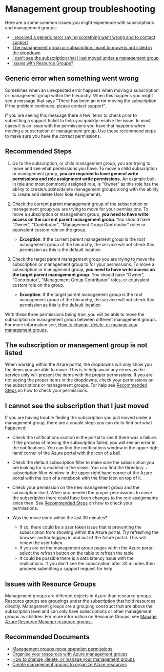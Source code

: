 <properties
    pageTitle="Troubleshooting Management groups and subscriptions"
    description="Common issues with using management groups and subscriptions"
    service="Microsoft.Management"
    resource="managementgroups"
    authors="rthorn17"
    ms.author="rithorn"
    articleId="managementgroups-problemwithsubscriptions"
    selfHelpType="generic"
    supportTopicIds="32609547,32609537,32609536,32609534,32609540,32609544,32626109"
    productPesIds="16530"
    cloudEnvironments="public,fairfax,mooncake, usnat, ussec"
    ownershipId="ARM_ManagementGroups"
/>

# Management group troubleshooting

Here are a some common issues you might experience with subscriptions and management groups:

- [I received a generic error saying something went wrong and to contact support](#generic-error-when-something-went-wrong)
- [The management group or subscription I want to move is not listed in the dropdown](#The-subscription-or-management-group-is-not-listed)
- [I can't see the subscription that I just moved under a management group](#I-cannot-see-the-subscription-that-I-just-moved)
- [Issues with Resource Groups?](#issues-with-Resource-Groups)

## Generic error when something went wrong

Sometimes when an unexpected error happens when moving a subscription or management group within the hierarchy. When this happens you might see a message that says "There has been an error moving the subscription. If the problem continues, please contact support".  

If you are seeing this message there a few items to check prior to submitting a support ticket to help you quickly resolve the issue.  In most cases it is an issue with the permissions you have that happens when moving a subscription or management group.  Use these recommend steps to make sure you have the correct permissions.  

## **Recommended Steps**

1. Go to the subscription, or child management group, you are trying to move and see what permissions you have. To move a child subscription or management group, **you are required to have general write permissions and role assignment write permissions.** An example built in role and most commonly assigned role, is "Owner" as this role has the ability to create/update/delete management groups along with the ability to create and delete User Role Assignments.
1. Check the current parent management group of the subscription or management group you are trying to move for your permissions. To move a subscription or management group, **you need to have write access on the current parent management group.** You should have "Owner", "Contributor", "Management Group Contributor" roles or equivalent custom role on the group.

    * **Exception**: If the current parent management group is the root management group of the hierarchy, the service will not check this permission as this is the default location  

1. Check the target parent management group you are trying to move the subscription or management group to for your permissions. To move a subscription or management group, **you need to have write access on the target parent management group.** You should have "Owner", "Contributor", "Management Group Contributor" roles, or equivalent custom role on the group.

    * **Exception**: If the target parent management group is the root management group of the hierarchy, the service will not check this permission as this is the default location

With these three permissions being true, you will be able to move the subscription or management group between different management groups. For more information see, [How to change, delete, or manage your management groups](https://docs.microsoft.com/azure/governance/management-groups/manage#moving-management-groups-and-subscriptions).

## The subscription or management group is not listed

When working within the Azure portal, the dropdowns will only show you the items you are able to move. This is to help avoid any errors as the service only will present the items with the proper permissions. If you are not seeing the proper items in the dropdowns, check your permissions on the subscriptions or management groups. For help see [Recommended Steps](#recommended-steps) on how to check your permissions.  

## I cannot see the subscription that I just moved

If you are having trouble finding the subscription you just moved under a management group, there are a couple steps you can do to find out what happened:

- Check the notifications section in the portal to see if there was a failure. If the process of moving the subscription failed, you will see an error in the notifications. You can find the notifications window in the upper right hand corner of the Azure portal with the icon of a bell.
- Check the default subscription filter to make sure the subscription you are looking for is enabled in the views. You can find the Directory + subscription filter window in the upper right hand corner of the Azure portal with the icon of a notebook with the filter icon on top of it.
- Check your permission on the new management group and the subscription itself. While you needed the proper permissions to move the subscription there could have been changes to the role assignments since then. See [Recommended Steps](#recommended-steps) on how to check your permissions.

- Was the move done within the last 30 minutes?

  - If so, there could be a user token issue that is preventing the subscription from showing within the Azure portal. Try refreshing the browser and/or logging in and out of the Azure portal. This will renew the user token.
  - If you are on the management group pages within the Azure portal, select the refresh button on the table to refresh the table
  - It could be possible there is a data latency issue with the replications. If you don't see the subscription after 30 minutes then proceed submitting a support request for help.

## Issues with Resource Groups

Management groups are different objects in Azure than resource groups. Resource groups are groupings under the subscription that hold resources directly. Management groups are a grouping construct that are above the subscription level and can only have subscriptions or other management groups as children. For more information on Resource Groups, see [Manage Azure Resource Manager resource groups.](https://docs.microsoft.com/azure/azure-resource-manager/manage-resource-groups-portal).

## **Recommended Documents**

- [Management groups move operation permissions](https://docs.microsoft.com/azure/governance/management-groups/overview#moving-management-groups-and-subscriptions)
- [Organize your resources with Azure management groups](https://docs.microsoft.com/azure/governance/management-groups/overview)
- [How to change, delete, or manage your management groups](https://docs.microsoft.com/azure/governance/management-groups/manage)
- [Create management groups to organize Azure resources](https://docs.microsoft.com/azure/governance/management-groups/create)
